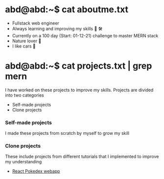 # abd@abd:~$ cat aboutme.txt

- Fullstack web engineer
- Always learning and improving my skills 📒 🛠
- Currently on a 100 day (Start: 01-12-21) challenge to master MERN stack
- Nature lover 🌱
- I like cars 🚗

# abd@abd:~$ cat projects.txt | grep mern

I have worked on these projects to improve my skills.
Projects are divided into two categories
- Self-made projects
- Clone projects

### Self-made projects
I made these projects from scratch by myself to grow my skill

### Clone projects
These include projects from different tutorials that I implemented to improve my understanding

- [React Pokedex webapp](https://github.com/Abd997/pokedex_project)
